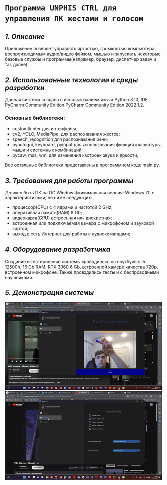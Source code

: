 # `Программа UNPHIS CTRL для управления ПК жестами и голосом`



## *1. Описание*
Приложение позвояет управлять яркостью, громкостью компьютера, воспроизводимым аудио/видео файлом, мышью и запускать некоторые базовые службы и программы(например, браузер, диспетчер задач и так далее).



## *2. Использованные технологии и среды разработки*
Данная система создана с использованием языка Python 3.10, IDE PyCharm Community Edition PyCharm Community Edition 2022.1.2.
### Основные библиотеки: 
+ customtkinter для интерфейса;
+ cv2, YOLO, MediaPipe, для распознавания жестов;
+ speech_recognition для распознавания речи;
+ pyautogui, keyboard, pyinput для использования функций клавиатуры, мыши и системных комбинаций;
+ pycaw, mss, wmi для изменения настроек звука и яркости;

Все остальные библиотеки представлены в программном коде main.py.



## *3. Требования для работы программы*
Должен быть ПК на ОС Windows(минимальная версия: Windows 7), с характеристиками, не ниже следующих:
+ процессор(CPU) с 4 ядрами и частотой 2 GHz;
+ оперативная память(RAM) 8 Gb;
+ видеокарта(GPU) встроенная или дискретная;
+ встроенная или подключаемая камера с микрофоном и звуковой картой;
+ выход в сеть Интернет для работы с аудиокомандами;



## *4. Оборудование разработчика*
Создание и тестирование системы проводилось на ноутбуке с i5 12500h, 16 Gb RAM, RTX 3060 6 Gb, встроенной камере качества 720p, встроенном микрофоне. Также проводились тесты и с беспроводными наушниками.



## *5. Демонстрация системы*
![mygif](https://github.com/GertkingABP/UNPHIS_CTRL/blob/main/video_for_prez_p1.gif)
![mygif](https://github.com/GertkingABP/UNPHIS_CTRL/blob/main/video_for_prez_p2.gif)
